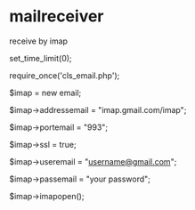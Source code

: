 # mailreceiver
receive by imap

set_time_limit(0);

require_once('cls_email.php');

$imap = new email;

$imap->addressemail = "imap.gmail.com/imap";

$imap->portemail = "993";

$imap->ssl = true;

$imap->useremail = "username@gmail.com";

$imap->passemail = "your password";

$imap->imapopen();
